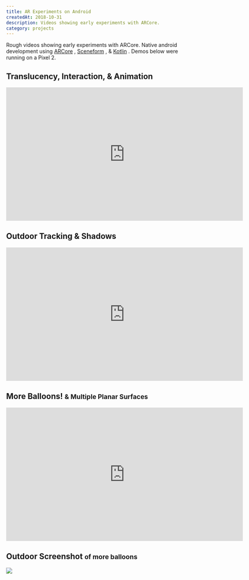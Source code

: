 ```yaml
---
title: AR Experiments on Android
createdAt: 2018-10-31
description: Videos showing early experiments with ARCore.
category: projects
---
```


Rough videos showing early experiments with ARCore. Native android development using
<a href="https://developers.google.com/ar/">ARCore</a>
,
<a href="https://developers.google.com/ar/develop/java/sceneform/">Sceneform</a>
, &
<a href="https://kotlinlang.org/">Kotlin</a>
. Demos below were running on a Pixel 2.

<h2>Translucency, Interaction, & Animation</h4>
<div class="video-container">
    <div class="video-responsive">
      <iframe
        allowfullscreen
        frameborder="0"
        height="360"
        src="https://www.youtube.com/embed/ijGqoRWVDBU?feature=oembed&rel=0&modestbranding=1"
        width="640"
      ></iframe>
    </div>
</div>

<h2>Outdoor Tracking &amp; Shadows</h4>
<div class="video-container">
    <div class="video-responsive">
      <iframe
        allowfullscreen
        frameborder="0"
        height="360"
        src="https://www.youtube.com/embed/T1brLcj5EKc?feature=oembed&rel=0&modestbranding=1"
        width="640"
      ></iframe>
    </div>
</div>

<h2>
  More Balloons!
  <small>&amp; Multiple Planar Surfaces</small>
</h2>
<div class="video-container">
    <div class="video-responsive">
      <iframe
        allowfullscreen
        frameborder="0"
        height="360"
        src="https://www.youtube.com/embed/M3w2ZxQ_RUk?feature=oembed&rel=0&modestbranding=1"
        width="640"
      ></iframe>
    </div>
</div>

<h2>
  Outdoor Screenshot
  <small>of more balloons</small>
</h2>
<div>
  <img class="img-fluid rounded" src="/i/projects/2018/1031-android-ar/ar-balloons-scrshot.png" />
</div>
